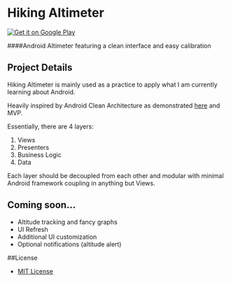 # Hiking Altimeter
<a href='https://play.google.com/store/apps/details?id=org.testb.java.altimeter&utm_source=global_co&utm_medium=prtnr&utm_content=Mar2515&utm_campaign=PartBadge&pcampaignid=MKT-Other-global-all-co-prtnr-py-PartBadge-Mar2515-1'><img alt='Get it on Google Play' src='https://play.google.com/intl/en_us/badges/images/generic/en_badge_web_generic.png'/></a>



####Android Altimeter featuring a clean interface and easy calibration

## Project Details
Hiking Altimeter is mainly used as a practice to apply what I am currently learning about Android.

Heavily inspired by Android Clean Architecture as demonstrated [here](https://github.com/android10/Android-CleanArchitecture) and MVP.

Essentially, there are 4 layers:

1. Views
2. Presenters
3. Business Logic
4. Data

Each layer should be decoupled from each other and modular with minimal Android framework coupling in anything but Views.

## Coming soon...
+ Altitude tracking and fancy graphs
+ UI Refresh
+ Additional UI customization
+ Optional notifications (altitude alert)

##License
+ [MIT License](/LICENSE)
